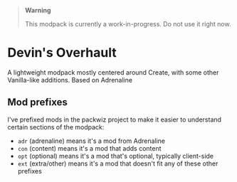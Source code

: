 > **Warning**
> 
> This modpack is currently a work-in-progress. Do not use it right now.

# Devin's Overhault

A lightweight modpack mostly centered around Create, with some other Vanilla-like additions. Based on Adrenaline

## Mod prefixes

I've prefixed mods in the packwiz project to make it easier to understand certain sections of the modpack:

- `adr` (adrenaline) means it's a mod from Adrenaline
- `con` (content) means it's a mod that adds content
- `opt` (optional) means it's a mod that's optional, typically client-side
- `ext` (extra/other) means it's a mod that doesn't fit any of these other prefixes